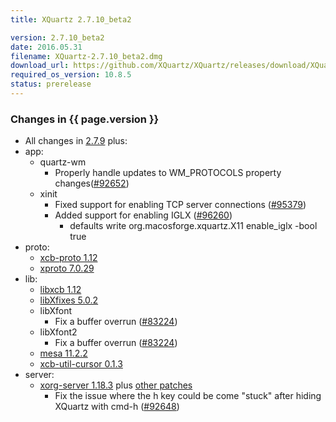 ```yaml
---
title: XQuartz 2.7.10_beta2

version: 2.7.10_beta2
date: 2016.05.31
filename: XQuartz-2.7.10_beta2.dmg
download_url: https://github.com/XQuartz/XQuartz/releases/download/XQuartz-2.7.10_beta2/XQuartz-2.7.10_beta2.dmg
required_os_version: 10.8.5
status: prerelease
---
```


### Changes in {{ page.version }} ###
  * All changes in [2.7.9](XQuartz-2.7.9.html) plus:
  * app:
    * quartz-wm
      * Properly handle updates to WM_PROTOCOLS property changes([#92652](https://bugs.freedesktop.org/show_bug.cgi?id=92652))
    * xinit
      * Fixed support for enabling TCP server connections ([#95379](https://bugs.freedesktop.org/show_bug.cgi?id=95379))
      * Added support for enabling IGLX ([#96260](https://bugs.freedesktop.org/show_bug.cgi?id=96260))
        * defaults write org.macosforge.xquartz.X11 enable_iglx -bool true
  * proto:
    * [xcb-proto 1.12](https://lists.x.org/archives/xorg-announce/2016-May/002693.html)
    * [xproto 7.0.29](https://lists.x.org/archives/xorg-announce/2016-May/002692.html)
  * lib:
    * [libxcb 1.12](https://lists.x.org/archives/xorg-announce/2016-May/002694.html)
    * [libXfixes 5.0.2](https://lists.x.org/archives/xorg-announce/2016-May/002695.html)
    * libXfont
      * Fix a buffer overrun ([#83224](https://bugs.freedesktop.org/show_bug.cgi?id=83224))
    * libXfont2
      * Fix a buffer overrun ([#83224](https://bugs.freedesktop.org/show_bug.cgi?id=83224))
    * [mesa 11.2.2](http://mesa3d.org/relnotes/11.2.2.html)
    * [xcb-util-cursor 0.1.3](https://lists.x.org/archives/xorg-announce/2016-May/002691.html)
  * server:
    * [xorg-server 1.18.3](https://lists.x.org/archives/xorg-announce/2016-April/002683.html) plus [other patches](https://github.com/XQuartz/xorg-server/commits/XQuartz-2.7.10_beta1)
      * Fix the issue where the h key could be come "stuck" after hiding XQuartz with cmd-h ([#92648](https://bugs.freedesktop.org/show_bug.cgi?id=92648))
